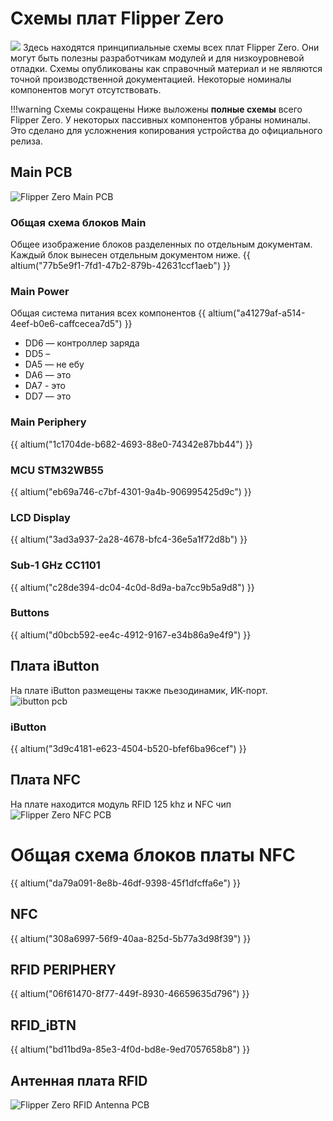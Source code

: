 # Схемы плат Flipper Zero

![](https://cdn.flipperzero.one/flipperzero-pcb-names-inside.jpg)
Здесь находятся принципиальные схемы всех плат Flipper Zero. Они могут быть полезны разработчикам модулей и для низкоуровневой отладки. Схемы опубликованы как справочный материал и не являются точной производственной документацией. Некоторые номиналы компонентов могут отсутствовать. 

!!!warning Схемы сокращены
    Ниже выложены **полные схемы** всего Flipper Zero. У некоторых пассивных компонентов убраны номиналы. Это сделано для усложнения копирования устройства до официального релиза. 

## Main PCB
![Flipper Zero Main PCB](https://cdn.flipperzero.one/flipperzero-main-pcb-preview.jpg)

### Общая схема блоков Main
Общее изображение блоков разделенных по отдельным документам. Каждый блок вынесен отдельным документом ниже.
{{ altium("77b5e9f1-7fd1-47b2-879b-42631ccf1aeb") }}

### Main Power 
Общая система питания всех компонентов
{{ altium("a41279af-a514-4eef-b0e6-caffcecea7d5") }}

* DD6 — контроллер заряда 
* DD5 – 
* DA5 — не ебу
* DA6 — это 
* DA7 - это 
* DD7 — это 


### Main Periphery
{{ altium("1c1704de-b682-4693-88e0-74342e87bb44") }}

### MCU STM32WB55
{{ altium("eb69a746-c7bf-4301-9a4b-906995425d9c") }}

### LCD Display
{{ altium("3ad3a937-2a28-4678-bfc4-36e5a1f72d8b") }}

### Sub-1 GHz CC1101 
{{ altium("c28de394-dc04-4c0d-8d9a-ba7cc9b5a9d8") }}

### Buttons
{{ altium("d0bcb592-ee4c-4912-9167-e34b86a9e4f9") }}

## Плата iButton
На плате iButton размещены также пьезодинамик, ИК-порт. 
![ibutton pcb](https://cdn.flipperzero.one/flipperzero-ibutton-pcb-preview.jpg)

### iButton
{{ altium("3d9c4181-e623-4504-b520-bfef6ba96cef") }}


## Плата NFC
На плате находится модуль RFID 125 khz и NFC чип
![Flipper Zero NFC PCB](https://cdn.flipperzero.one/flipperzero-nfc-pcb-preview.jpg)

# Общая схема блоков платы NFC
{{ altium("da79a091-8e8b-46df-9398-45f1dfcffa6e") }}

## NFC
{{ altium("308a6997-56f9-40aa-825d-5b77a3d98f39") }}

## RFID PERIPHERY
{{ altium("06f61470-8f77-449f-8930-46659635d796") }}

## RFID_iBTN
{{ altium("bd11bd9a-85e3-4f0d-bd8e-9ed7057658b8") }}

## Антенная плата RFID
![Flipper Zero RFID Antenna PCB](https://cdn.flipperzero.one/flipperzero-antenna-pcb-preview.jpg)






